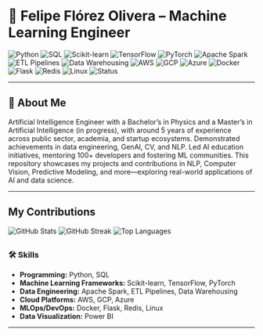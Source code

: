 # 🚀 Felipe Flórez Olivera – Machine Learning Engineer

![Python](https://img.shields.io/badge/Python-3.x-blue?style=flat&logo=python)
![SQL](https://img.shields.io/badge/SQL-Database-grey?style=flat&logo=postgresql)
![Scikit-learn](https://img.shields.io/badge/Scikit--learn-Machine%20Learning-orange?style=flat&logo=scikit-learn)
![TensorFlow](https://img.shields.io/badge/TensorFlow-2.x-ff6f00?style=flat&logo=tensorflow)
![PyTorch](https://img.shields.io/badge/PyTorch-1.x-ee4c2c?style=flat&logo=pytorch)
![Apache Spark](https://img.shields.io/badge/Apache%20Spark-Big%20Data-e25a1c?style=flat&logo=apachespark)
![ETL Pipelines](https://img.shields.io/badge/ETL-Pipelines-blueviolet?style=flat)
![Data Warehousing](https://img.shields.io/badge/Data-Warehousing-forestgreen?style=flat)
![AWS](https://img.shields.io/badge/AWS-Cloud-ff9900?style=flat&logo=amazonaws)
![GCP](https://img.shields.io/badge/GCP-Cloud-4285f4?style=flat&logo=googlecloud)
![Azure](https://img.shields.io/badge/Azure-Cloud-0078d4?style=flat&logo=microsoftazure)
![Docker](https://img.shields.io/badge/Docker-Containers-2496ed?style=flat&logo=docker)
![Flask](https://img.shields.io/badge/Flask-Web%20Framework-000000?style=flat&logo=flask)
![Redis](https://img.shields.io/badge/Redis-Database-dc382d?style=flat&logo=redis)
![Linux](https://img.shields.io/badge/Linux-OS-fcc624?style=flat&logo=linux)
![Status](https://img.shields.io/badge/Status-Active-green)  

---

## 📌  About Me

Artificial Intelligence Engineer with a Bachelor’s in Physics and a Master’s in Artificial Intelligence (in progress), with around 5 years of experience across public sector, academia, and startup ecosystems. Demonstrated achievements in data engineering, GenAI, CV, and NLP. Led AI education initiatives, mentoring 100+ developers and fostering ML communities. 
This repository showcases my projects and contributions in NLP, Computer Vision, Predictive Modeling, and more—exploring real-world applications of AI and data science.

---

## My Contributions
![GitHub Stats](https://github-readme-stats.vercel.app/api?username=afelipfo&show_icons=true&count_private=true&theme=radical)
![GitHub Streak](https://github-readme-streak-stats.herokuapp.com/?user=afelipfo&theme=radical)
![Top Languages](https://github-readme-stats.vercel.app/api/top-langs/?username=afelipfo&layout=compact&theme=radical)


## 

### 🛠️ Skills  
- **Programming:** Python, SQL
- **Machine Learning Frameworks:** Scikit-learn, TensorFlow, PyTorch
- **Data Engineering:** Apache Spark, ETL Pipelines, Data Warehousing   
- **Cloud Platforms:** AWS, GCP, Azure  
- **MLOps/DevOps:** Docker, Flask, Redis, Linux  
- **Data Visualization:** Power BI

---
